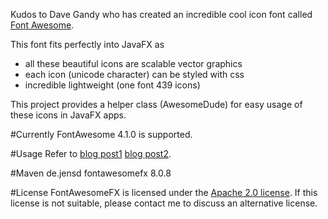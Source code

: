 Kudos to Dave Gandy who has created an incredible cool icon font called [Font Awesome][1].

This font fits perfectly into JavaFX as

* all these beautiful icons are scalable vector graphics
* each icon (unicode character) can be styled with css
* incredible lightweight (one font 439 icons)

This project provides a helper class (AwesomeDude) for easy usage of these icons in JavaFX apps.


#Currently FontAwesome 4.1.0 is supported.


#Usage
Refer to [blog post1][2] [blog post2][3].

#Maven
    <dependency>
        <groupId>de.jensd</groupId>
        <artifactId>fontawesomefx</artifactId>
        <version>8.0.8</version>
    </dependency>

#License
FontAwesomeFX is licensed under the [Apache 2.0 license][4].
If this license is not suitable, please contact me to discuss an alternative license.

[1]: http://fortawesome.github.com/Font-Awesome/
[2]: http://www.jensd.de/wordpress/?p=692
[3]: http://www.jensd.de/wordpress/?p=733
[4]: http://www.apache.org/licenses/LICENSE-2.0.html

